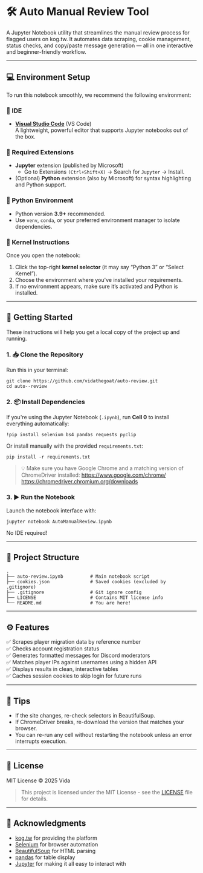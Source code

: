 # 🛠️ Auto Manual Review Tool

A Jupyter Notebook utility that streamlines the manual review process for flagged users on kog.tw. It automates data scraping, cookie management, status checks, and copy/paste message generation — all in one interactive and beginner-friendly workflow.

---

## 💻 Environment Setup

To run this notebook smoothly, we recommend the following environment:

### 🧠 IDE
- **[Visual Studio Code](https://code.visualstudio.com/)** (VS Code)  
  A lightweight, powerful editor that supports Jupyter notebooks out of the box.

### 🧩 Required Extensions
- **Jupyter** extension (published by Microsoft)  
  - Go to Extensions `(Ctrl+Shift+X)` → Search for `Jupyter` → Install.
- (Optional) **Python** extension (also by Microsoft) for syntax highlighting and Python support.

### 🧪 Python Environment
- Python version **3.9+** recommended.
- Use `venv`, `conda`, or your preferred environment manager to isolate dependencies.

### 🔁 Kernel Instructions
Once you open the notebook:
1. Click the top-right **kernel selector** (it may say “Python 3” or “Select Kernel”).
2. Choose the environment where you've installed your requirements.
3. If no environment appears, make sure it’s activated and Python is installed.

---

## 🚀 Getting Started

These instructions will help you get a local copy of the project up and running.

### 1. 📥 Clone the Repository

Run this in your terminal:

    git clone https://github.com/vidathegoat/auto-review.git
    cd auto--review

### 2. 📦 Install Dependencies

If you're using the Jupyter Notebook (`.ipynb`), run **Cell 0** to install everything automatically:

    !pip install selenium bs4 pandas requests pyclip

Or install manually with the provided `requirements.txt`:

    pip install -r requirements.txt

> 💡 Make sure you have Google Chrome and a matching version of ChromeDriver installed:
> https://www.google.com/chrome/
> https://chromedriver.chromium.org/downloads

### 3. ▶️ Run the Notebook

Launch the notebook interface with:

    jupyter notebook AutoManualReview.ipynb

No IDE required!

---

## 📁 Project Structure

    .
    ├── auto-review.ipynb          # Main notebook script
    ├── cookies.json               # Saved cookies (excluded by .gitignore)
    ├── .gitignore                 # Git ignore config
    ├── LICENSE                    # Contains MIT license info
    └── README.md                  # You are here!

---

## ⚙️ Features

✅ Scrapes player migration data by reference number  
✅ Checks account registration status  
✅ Generates formatted messages for Discord moderators  
✅ Matches player IPs against usernames using a hidden API  
✅ Displays results in clean, interactive tables  
✅ Caches session cookies to skip login for future runs  

---

## 🧠 Tips

- If the site changes, re-check selectors in BeautifulSoup.
- If ChromeDriver breaks, re-download the version that matches your browser.
- You can re-run any cell without restarting the notebook unless an error interrupts execution.

---

## 🧾 License

MIT License © 2025 Vida

> This project is licensed under the MIT License - see the [LICENSE](./LICENSE) file for details.

---

## 🙏 Acknowledgments

- [kog.tw](https://kog.tw) for providing the platform
- [Selenium](https://www.selenium.dev/) for browser automation
- [BeautifulSoup](https://www.crummy.com/software/BeautifulSoup/) for HTML parsing
- [pandas](https://pandas.pydata.org/) for table display
- [Jupyter](https://jupyter.org/) for making it all easy to interact with
